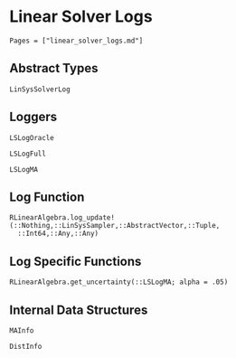 # Linear Solver Logs

```@contents
Pages = ["linear_solver_logs.md"]
```


## Abstract Types

```@docs
LinSysSolverLog
```

## Loggers

```@docs
LSLogOracle

LSLogFull

LSLogMA
```

## Log Function

```@docs
RLinearAlgebra.log_update!(::Nothing,::LinSysSampler,::AbstractVector,::Tuple,
  ::Int64,::Any,::Any)
```

## Log Specific Functions

```@docs
RLinearAlgebra.get_uncertainty(::LSLogMA; alpha = .05)
```

## Internal Data Structures

```@docs
MAInfo

DistInfo
```
